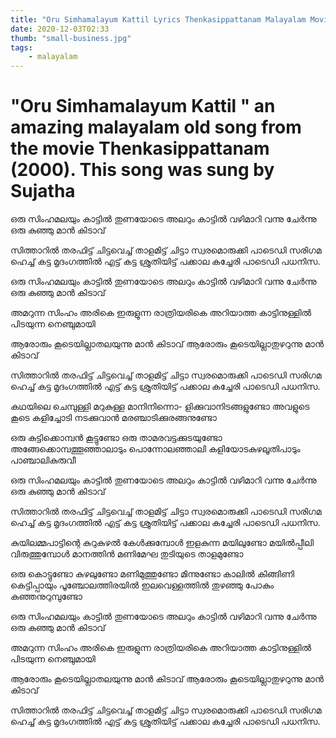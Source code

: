 ```yaml
---
title: "Oru Simhamalayum Kattil Lyrics Thenkasippattanam Malayalam Movie (2000) Songs"
date: 2020-12-03T02:33
thumb: "small-business.jpg"
tags: 
    - malayalam
---
```



# "Oru Simhamalayum Kattil " an amazing malayalam old song from the movie Thenkasippattanam (2000). This song was sung by Sujatha

ഒരു സിംഹമലയും കാട്ടിൽ 
തുണയോടെ അലറും കാട്ടിൽ
വഴിമാറി വന്നു ചേർന്നു 
ഒരു കുഞ്ഞു മാൻ കിടാവ്

സിത്താറിൽ തരഫിട്ട്
ചിട്ടവെച്ച് താളമിട്ട്
ചിട്ടാ സ്വരമൊരുക്കി
പാടെഡി സരിഗമ
ഹെച്ച് കട്ട മൃദംഗത്തിൽ
എട്ട് കട്ട ശ്രുതിയിട്ട്
പക്കാല കച്ചേരി
പാടെഡി പധനിസ.
 
ഒരു സിംഹമലയും കാട്ടിൽ
തുണയോടെ അലറും കാട്ടിൽ
വഴിമാറി വന്നു ചേർന്നു
ഒരു കുഞ്ഞു മാൻ കിടാവ്
 
അമറുന്ന സിംഹം അരികെ 
ഇരുളുന്ന രാത്രിയരികെ
അറിയാത്ത കാട്ടിനുള്ളിൽ 
പിടയുന്ന നെഞ്ചുമായി

ആരോരും കൂടെയില്ലാതലയുന്നു 
മാൻ കിടാവ്
ആരോരും കൂടെയില്ലാതുഴറുന്നു 
മാൻ കിടാവ്

സിത്താറിൽ തരഫിട്ട്
ചിട്ടവെച്ച് താളമിട്ട്
ചിട്ടാ സ്വരമൊരുക്കി
പാടെഡി സരിഗമ
ഹെച്ച് കട്ട മൃദംഗത്തിൽ
എട്ട് കട്ട ശ്രുതിയിട്ട്
പക്കാല കച്ചേരി
പാടെഡി പധനിസ.

കഥയിലെ ചെമ്പുള്ളി മറുകുള്ള മാനിനിന്നൊ-
ളിക്കുവാനിടങ്ങളുണ്ടോ
അവളുടെ കൂടെ കളിച്ചോടി നടക്കുവാൻ
മരഞ്ചാടിക്കുരങ്ങനുണ്ടോ

ഒരു കുട്ടിക്കൊമ്പൻ കൂട്ടുണ്ടോ
ഒരു താമരവട്ടക്കുടയുണ്ടോ
അങ്ങേക്കൊമ്പത്തൂഞ്ഞാലാടും പൊന്നോലഞ്ഞാലി
കളിയോടകുഴലൂതിപാടും പാഞ്ചാലികുരുവീ

ഒരു സിംഹമലയും കാട്ടിൽ
തുണയോടെ അലറും കാട്ടിൽ
വഴിമാറി വന്നു ചേർന്നു
ഒരു കുഞ്ഞു മാൻ കിടാവ്

സിത്താറിൽ തരഫിട്ട്
ചിട്ടവെച്ച് താളമിട്ട്
ചിട്ടാ സ്വരമൊരുക്കി
പാടെഡി സരിഗമ
ഹെച്ച് കട്ട മൃദംഗത്തിൽ
എട്ട് കട്ട ശ്രുതിയിട്ട്
പക്കാല കച്ചേരി
പാടെഡി പധനിസ.

കുയിലമ്മപാട്ടിന്റെ കുറുകുഴൽ കേൾക്കുമ്പോൾ
ഇളകുന്ന മയിലുണ്ടോ
മയില്‍പ്പീലി വിരുത്തുമ്പോൾ മാനത്തിൻ മണിമേഘ
തുടിയുടെ താളമുണ്ടോ

ഒരു കൊട്ടുണ്ടോ കുഴലുണ്ടോ
മണിമുത്തുണ്ടോ മിന്നുണ്ടോ
കാലിൽ കിങ്ങിണി കെട്ടിപ്പായും
പൂഞ്ചോലത്തിരയിൽ
ഇലവെള്ളത്തിൽ തുഴഞ്ഞു പോകും
കുഞ്ഞനുറുമ്പുണ്ടോ
 
ഒരു സിംഹമലയും കാട്ടിൽ
തുണയോടെ അലറും കാട്ടിൽ
വഴിമാറി വന്നു ചേർന്നു
ഒരു കുഞ്ഞു മാൻ കിടാവ്

അമറുന്ന സിംഹം അരികെ
ഇരുളുന്ന രാത്രിയരികെ
അറിയാത്ത കാട്ടിനുള്ളിൽ
പിടയുന്ന നെഞ്ചുമായി

ആരോരും കൂടെയില്ലാതലയുന്നു
മാൻ കിടാവ്
ആരോരും കൂടെയില്ലാതുഴറുന്നു
മാൻ കിടാവ്

സിത്താറിൽ തരഫിട്ട്
ചിട്ടവെച്ച് താളമിട്ട്
ചിട്ടാ സ്വരമൊരുക്കി
പാടെഡി സരിഗമ
ഹെച്ച് കട്ട മൃദംഗത്തിൽ
എട്ട് കട്ട ശ്രുതിയിട്ട്
പക്കാല കച്ചേരി
പാടെഡി പധനിസ.
